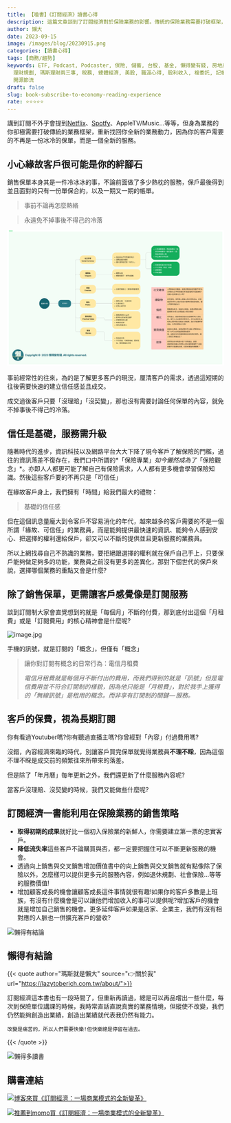 ```yaml
---
title: 【嗑書】《訂閱經濟》讀書心得
description: 這篇文章談到了訂閱經濟對於保險業務的影響。傳統的保險業務需要打破框架，提供全新的服務，因為客戶需要的不再只是保單，而是一個訂閱式的服務。文章強調了建立信任和提供升級服務的重要性，並提出了利用訂閱經濟的銷售策略，如降低流失率、向上銷售和交叉銷售等。最後，文章呼籲業務員不要只關注保單的銷售，而是讓客戶感覺像是訂閱服務，並提供不斷更新的價值。
author: 懶大
date: 2023-09-15
image: /images/blog/20230915.png
categories: [讀書心得]
tags: [商務/趨勢]
keywords: ETF, Podcast, Podcaster, 保險, 儲蓄, 台股, 基金, 懶得變有錢, 房地產, 投資, 投資理財, 支出, 收入, 理財,
  理財規劃, 瑪斯理財兩三事, 稅務, 總體經濟, 美股, 職涯心得, 股利收入, 複委託, 記帳, 讀書心得, 財務規劃, 財商, 貸款, 資產配置, 退休規劃,
  開源節流
draft: false
slug: book-subscribe-to-economy-reading-experience
rate: ⭐️⭐️⭐️⭐️⭐️
---
```


講到訂閱不外乎會提到[Netflix](https://www.netflix.com)、[Spotfy]((https://www.spotify.com))、AppleTV/Music…等等，但身為業務的你卻極需要打破傳統的業務框架，重新找回你全新的業務動力，因為你的客戶需要的不再是一份冰冷的保單，而是一個全新的服務。

## 小心緣故客戶很可能是你的絆腳石

銷售保單本身其是一件冷冰冰的事，不論前面做了多少熱枕的服務，保戶最後得到並且面對的只有一份單保合約，以及一期又一期的帳單。

> 事前不論再怎麼熱絡
> 

> 永遠免不掉事後不得己的冷落
> 
![訂閱經濟](../../assets/images/blog/2023-10-05_1.png)

事前經常性的往來，為的是了解更多客戶的現況，厘清客戶的需求，透過這短期的往後需要快速的建立信任感並且成交。

成交過後客戶只要「沒理賠」「沒契變」，那也沒有需要討論任何保單的內容，就免不掉事後不得己的冷落。

## 信任是基礎，服務需升級

隨著時代的進步，資訊科技以及網路平台大大下降了現今客戶了解保險的門檻，過往的資訊落差不復存在，我們口中所謂的*「保險專業」*如今儼然成為了*「保險觀念」*。亦即人人都更可能了解自己有保險需求，人人都有更多機會學習保險知識。然後這些客戶要的不再只是「可信任」

在緣故客戶身上，我們擁有「時間」給我們最大的禮物：

> 基礎的信任感
> 

但在這個訊息量龐大到令客戶不容易消化的年代，越來越多的客戶需要的不是一個所謂「緣故、可信任」的業務員，而是能夠提供最快速的資訊、能夠令人感到安心、把選擇的權利還給保戶，卻又可以不斷的提供並且更新服務的業務員。

所以上網找尋自己不熟識的業務，要拒絕跟選擇的權利就在保戶自己手上，只要保戶能夠做足夠多的功能，業務員之前沒有更多的差異化，那對下個世代的保戶來說，選擇哪個業務的重點又會是什麼?

## 除了銷售保單，更需讓客戶感覺像是訂閱服務

談到訂閱制大家會直覺想到的就是「每個月」不斷的付費，那到底付出這個「月租費」或是「訂閱費用」的核心精神會是什麼呢?

![image.jpg](image.jpg)

手機的訊號，就是訂閱的「概念」，但僅有「概念」

> 讓你對訂閱有概念的日常行為：電信月租費
> 
> 
> *電信月租費就是每個月不斷付出的費用，而我們得到的就是「訊號」但是電信費用並不符合訂閱制的樣貌，因為他只能是「月租費」，對於我手上獲得的「無線訊號」是租用的概念。而非享有訂閱制的關鍵 — 服務。*
> 

## 客戶的保費，視為長期訂閱

你有看過Youtuber嗎?你有聽過直播主嗎?你曾經對「內容」付過費用嗎?

沒錯，內容經濟來臨的時代，別讓客戶買完保單就覺得業務員**不理不睬**，因為這個不理不睬是成交前的頻繁往來所帶來的落差。

但是除了「年月曆」每年更新之外，我們還更新了什麼服務內容呢?

當客戶沒理賠、沒契變的時候，我們又能做些什麼呢?

## 訂閱經濟一書能利用在保險業務的銷售策略

- **取得初期的成果**就好比一個初入保險業的新鮮人，你需要建立第一票的忠實客戶。
- **降低流失率**這些客戶不論購買與否，都一定要把握住可以不斷更新服務的機會。
- 透過向上銷售與交叉銷售增加價值書中的向上銷售與交叉銷售就有點像除了保險以外，怎麼樣可以提供更多元的服務內容，例如退休規劃、社會保險…等等的服務價值!
- 增加顧客成長的機會讓顧客成長這件事情就很有趣!如果你的客戶多數是上班族，有沒有什麼機會是可以讓他們增加收入的事可以提供呢?增加客戶的機會就是增加自己銷售的機會。更多延伸客戶如果是店家、企業主，我們有沒有相對應的人脈也一併擴充客戶的營收?

![懶得有結論](/images/blog/lazytobeconclude.svg)
## 懶得有結論

{{< quote author="瑪斯就是懶大" source="👉關於我" url="https://lazytoberich.com.tw/about/">}}

訂閱經濟這本書也有一段時間了，但重新再讀過，總是可以再品嚐出一些什麼，每次到保險單位講課的時候，我時常直話直說真實的業務情境，但縱使不改變，我們仍然能夠創造出業績，創造出業績就代表我仍然有能力。

`改變是痛苦的，所以人們需要快樂!但快樂總是停留在過去。`

{{< /quote >}}

![懶得多讀書](lazytoreadingmorebooks.svg)

## 購書連結
[![博客來買《訂閱經濟：一場商業模式的全新變革》](books.png)](https://www.books.com.tw/exep/assp.php/shamangels/products/0010900225?utm_source=shamangels&utm_medium=ap-books&utm_content=recommend&utm_campaign=ap-202406)

[![推薦到momo買《訂閱經濟：一場商業模式的全新變革》](momobooks.png)](https://www.momoshop.com.tw/goods/GoodsDetail.jsp?i_code=8614079&Area=search&oid=1_1&cid=index&kw=%E8%A8%82%E9%96%B1%E7%B6%93%E6%BF%9F&memid=6000021729&cid=apuad&oid=1&osm=league)
